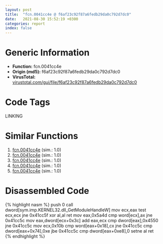 ```yaml
---
layout: post
title:  "fcn.0041cc4e @ f6af23c92f87a6fedb29da0c792d7dc0"
date:   2021-08-30 15:52:19 +0300
categories: report
index: false
---
```


# Generic Information
- **Function:** fcn.0041cc4e
- **Origin (md5):** f6af23c92f87a6fedb29da0c792d7dc0
- **VirusTotal:** [virustotal.com/gui/file/f6af23c92f87a6fedb29da0c792d7dc0][virustotal_ref]

# Code Tags
<span class="tag" id="LINKING">LINKING</span>


# Similar Functions

1. [fcn.0041cc4e][similar_1_ref] (sim.: 1.0)
2. [fcn.0041cc4e][similar_2_ref] (sim.: 1.0)
3. [fcn.0041cc4e][similar_3_ref] (sim.: 1.0)
4. [fcn.0041cc4e][similar_4_ref] (sim.: 1.0)
5. [fcn.0041cc4e][similar_5_ref] (sim.: 1.0)


# Disassembled Code

{% highlight nasm %}
push 0
call dword[sym.imp.KERNEL32.dll_GetModuleHandleW]
mov ecx,eax
test ecx,ecx
jne 0x41cc5f
xor al,al
ret 
mov eax,0x5a4d
cmp word[ecx],ax
jne 0x41cc5c
mov eax,dword[ecx+0x3c]
add eax,ecx
cmp dword[eax],0x4550
jne 0x41cc5c
mov ecx,0x10b
cmp word[eax+0x18],cx
jne 0x41cc5c
cmp dword[eax+0x74],0xe
jbe 0x41cc5c
cmp dword[eax+0xe8],0
setne al
ret 
{% endhighlight %}


[similar_1_ref]: /report/fcn.0041cc4e@f21c4ba909d0cb7fba4a47ab9c31a20c
[similar_2_ref]: /report/fcn.0041cc4e@53677f61ebed31616bbd25393ab1ac4c
[similar_3_ref]: /report/fcn.0041cc4e@b41633237f937bbe6f9bcfbdce811f10
[similar_4_ref]: /report/fcn.0041cc4e@d67a70fc91decd57fa1d3b72ab927976
[similar_5_ref]: /report/fcn.0041cc4e@bfd6bda8df7a254a716ff69133942b93
[virustotal_ref]: https://www.virustotal.com/gui/file/f6af23c92f87a6fedb29da0c792d7dc0